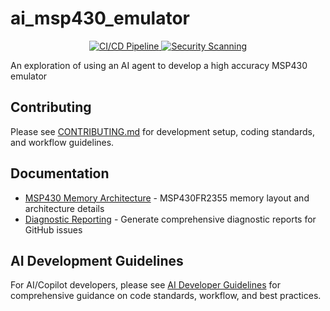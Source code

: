 # ai_msp430_emulator

<p align="center">
  <a href="https://github.com/grahame-white/ai_msp430_emulator/actions/workflows/ci.yml">
    <img src="https://github.com/grahame-white/ai_msp430_emulator/workflows/CI%2FCD%20Pipeline/badge.svg" alt="CI/CD Pipeline">
  </a>
  <a href="https://github.com/grahame-white/ai_msp430_emulator/actions/workflows/security.yml">
    <img src="https://github.com/grahame-white/ai_msp430_emulator/workflows/Security%20Scanning/badge.svg"
         alt="Security Scanning">
  </a>
</p>

An exploration of using an AI agent to develop a high accuracy MSP430 emulator

## Contributing

Please see [CONTRIBUTING.md](CONTRIBUTING.md) for development setup, coding standards, and workflow guidelines.

## Documentation

- [MSP430 Memory Architecture](docs/MSP430_MEMORY_ARCHITECTURE.md) - MSP430FR2355 memory layout and architecture details
- [Diagnostic Reporting](docs/DiagnosticReporting.md) - Generate comprehensive diagnostic reports for GitHub issues

## AI Development Guidelines

For AI/Copilot developers, please see [AI Developer Guidelines](.github/copilot-instructions.md) for
comprehensive guidance on code standards, workflow, and best practices.
